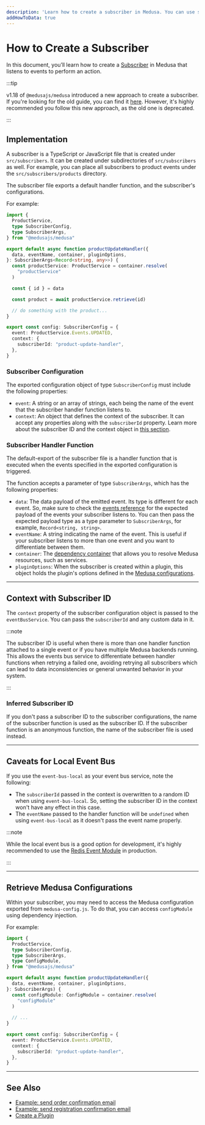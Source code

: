 ```yaml
---
description: 'Learn how to create a subscriber in Medusa. You can use subscribers to implement functionalities like sending an order confirmation email.'
addHowToData: true
---
```


# How to Create a Subscriber

In this document, you’ll learn how to create a [Subscriber](./subscribers.mdx) in Medusa that listens to events to perform an action.

:::tip

v1.18 of `@medusajs/medusa` introduced a new approach to create a subscriber. If you're looking for the old guide, you can find it [here](./create-subscriber-deprecated.md). However, it's highly recommended you follow this new approach, as the old one is deprecated.

:::

## Implementation

A subscriber is a TypeScript or JavaScript file that is created under `src/subscribers`. It can be created under subdirectories of `src/subscribers` as well. For example, you can place all subscribers to product events under the `src/subscribers/products` directory.

The subscriber file exports a default handler function, and the subscriber's configurations.

For example:

```ts title="src/subscribers/product-update-handler.ts"
import { 
  ProductService,
  type SubscriberConfig, 
  type SubscriberArgs, 
} from "@medusajs/medusa"

export default async function productUpdateHandler({ 
  data, eventName, container, pluginOptions, 
}: SubscriberArgs<Record<string, any>>) {
  const productService: ProductService = container.resolve(
    "productService"
  )

  const { id } = data

  const product = await productService.retrieve(id)

  // do something with the product...
}

export const config: SubscriberConfig = {
  event: ProductService.Events.UPDATED,
  context: {
    subscriberId: "product-update-handler",
  },
}
```

### Subscriber Configuration

The exported configuration object of type `SubscriberConfig` must include the following properties:

- `event`: A string or an array of strings, each being the name of the event that the subscriber handler function listens to.
- `context`: An object that defines the context of the subscriber. It can accept any properties along with the `subscriberId` property. Learn more about the subscriber ID and the context object in [this section](#context-with-subscriber-id).

### Subscriber Handler Function

The default-export of the subscriber file is a handler function that is executed when the events specified in the exported configuration is triggered.

The function accepts a parameter of type `SubscriberArgs`, which has the following properties:

- `data`: The data payload of the emitted event. Its type is different for each event. So, make sure to check the [events reference](./events-list.md) for the expected payload of the events your subscriber listens to. You can then pass the expected payload type as a type parameter to `SubscriberArgs`, for example, `Record<string, string>`.
- `eventName`: A string indicating the name of the event. This is useful if your subscriber listens to more than one event and you want to differentiate between them.
- `container`: The [dependency container](../fundamentals/dependency-injection.md) that allows you to resolve Medusa resources, such as services.
- `pluginOptions`: When the subscriber is created within a plugin, this object holds the plugin's options defined in the [Medusa configurations](../backend/configurations.md).

---

## Context with Subscriber ID

The `context` property of the subscriber configuration object is passed to the `eventBusService`. You can pass the `subscriberId` and any custom data in it.

:::note

The subscriber ID is useful when there is more than one handler function attached to a single event or if you have multiple Medusa backends running. This allows the events bus service to differentiate between handler functions when retrying a failed one, avoiding retrying all subscribers which can lead to data inconsistencies or general unwanted behavior in your system.

:::

### Inferred Subscriber ID

If you don't pass a subscriber ID to the subscriber configurations, the name of the subscriber function is used as the subscriber ID. If the subscriber function is an anonymous function, the name of the subscriber file is used instead.

---

## Caveats for Local Event Bus

If you use the `event-bus-local` as your event bus service, note the following:

- The `subscriberId` passed in the context is overwritten to a random ID when using `event-bus-local`. So, setting the subscriber ID in the context won't have any effect in this case.
- The `eventName` passed to the handler function will be `undefined` when using `event-bus-local` as it doesn't pass the event name properly.

:::note

While the local event bus is a good option for development, it's highly recommended to use the [Redis Event Module](./modules/redis.md) in production.

:::

---

## Retrieve Medusa Configurations

Within your subscriber, you may need to access the Medusa configuration exported from `medusa-config.js`. To do that, you can access `configModule` using dependency injection.

For example:

```ts title="src/subscribers/product-update-handler.ts"
import { 
  ProductService,
  type SubscriberConfig, 
  type SubscriberArgs,
  type ConfigModule, 
} from "@medusajs/medusa"

export default async function productUpdateHandler({ 
  data, eventName, container, pluginOptions, 
}: SubscriberArgs) {
  const configModule: ConfigModule = container.resolve(
    "configModule"
  )
  
  // ...
}

export const config: SubscriberConfig = {
  event: ProductService.Events.UPDATED,
  context: {
    subscriberId: "product-update-handler",
  },
}
```

---

## See Also

- [Example: send order confirmation email](../../modules/orders/backend/send-order-confirmation.md)
- [Example: send registration confirmation email](../../modules/customers/backend/send-confirmation.md)
- [Create a Plugin](../plugins/create.mdx)